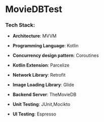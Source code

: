 # MovieDBTest


### Tech Stack:

- **Architecture**: MVVM
- **Programming Language**: Kotlin
- **Concurrency design pattern**: Coroutines
- **Kotlin Extension**: Parcelize
- **Network Library**: Retrofit
- **Image Loading Library**: Glide
- **Backend Server**: TheMovieDB

- **Unit Testing**: JUnit,Mocikto
- **UI Testing**: Espresso


